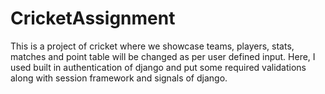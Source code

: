 # CricketAssignment

This is a project of cricket where we showcase teams, players, stats, matches and point table will be changed as per user defined input.
Here, I used built in authentication of django and put some required validations along with session framework and signals of django.
